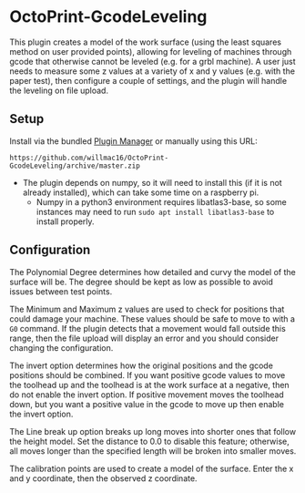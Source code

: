 # OctoPrint-GcodeLeveling

This plugin creates a model of the work surface (using the least squares method on user provided points), allowing for leveling of machines through gcode that otherwise cannot be leveled (e.g. for a grbl machine). A user just needs to measure some z values at a variety of x and y values (e.g. with the paper test), then configure a couple of settings, and the plugin will handle the leveling on file upload.

## Setup

Install via the bundled [Plugin Manager](https://docs.octoprint.org/en/master/bundledplugins/pluginmanager.html)
or manually using this URL:

    https://github.com/willmac16/OctoPrint-GcodeLeveling/archive/master.zip

+ The plugin depends on numpy, so it will need to install this (if it is not already installed), which can take some time on a raspberry pi.
    - Numpy in a python3 environment requires libatlas3-base, so some instances may need to run ```sudo apt install libatlas3-base``` to install properly.

## Configuration

The Polynomial Degree determines how detailed and curvy the model of the surface will be.
The degree should be kept as low as possible to avoid issues between test points.

The Minimum and Maximum z values are used to check for positions that could damage your machine.
These values should be safe to move to with a <code>G0</code> command.
If the plugin detects that a movement would fall outside this range, then the file upload will display an error and you should consider changing the configuration.

The invert option determines how the original positions and the gcode positions should be combined.
If you want positive gcode values to move the toolhead up and the toolhead is at the work surface at a negative, then do not enable the invert option.
If positive movement moves the toolhead down, but you want a positive value in the gcode to move up then enable the invert option.

The Line break up option breaks up long moves into shorter ones that follow the height model.
Set the distance to 0.0 to disable this feature; otherwise, all moves longer than the specified length will be broken into smaller moves.

The calibration points are used to create a model of the surface.
Enter the x and y coordinate, then the observed z coordinate.
